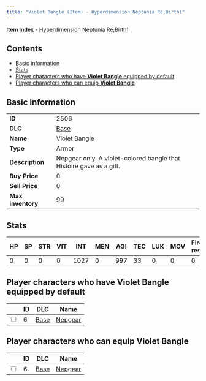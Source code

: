 ```yaml
---
title: "Violet Bangle (Item) - Hyperdimension Neptunia Re;Birth1"
---
```


[**Item Index**](/neptunia/rb1/item/index.html) - [Hyperdimension Neptunia Re;Birth1](/neptunia/rb1)

## Contents

- [Basic information](#basic-information)
- [Stats](#stats)
- [Player characters who have **Violet Bangle** equipped by default](#player-characters-who-have-violet-bangle-equipped-by-default)
- [Player characters who can equip **Violet Bangle**](#player-characters-who-can-equip-violet-bangle)

## Basic information

|   |   |
| -- | -- |
| **ID** | 2506 |
| **DLC** | [Base](/neptunia/rb1/dlc/1-base.html) |
| **Name** | Violet Bangle |
| **Type** | Armor |
| **Description** | Nepgear only. A violet-colored bangle that Histoire gave as a gift. |
| **Buy Price** | 0 |
| **Sell Price** | 0 |
| **Max inventory** | 99 |

## Stats

| HP | SP | STR | VIT | INT | MEN | AGI | TEC | LUK | MOV | Fire res. | Ice res. | Wind res. | Lightning res. |
| -- | -- | --- | --- | --- | --- | --- | --- | --- | --- | --------- | -------- | --------- | -------------- |
| 0 | 0 | 0 | 0 | 1027 | 0 | 997 | 33 | 0 | 0 | 0 | 0 | 0 | 0 |

## Player characters who have **Violet Bangle** equipped by default

|    | ID | DLC | Name |
| -- | -- | --- | ---- |
| <input type="checkbox" id="rb1-player-1-6" class="trackbox" /> | 6 | [Base](/neptunia/rb1/dlc/1-base.html) | [Nepgear](/neptunia/rb1/player/1-6-nepgear.html) |

## Player characters who can equip **Violet Bangle**

|    | ID | DLC | Name |
| -- | -- | --- | ---- |
| <input type="checkbox" id="rb1-player-1-6" class="trackbox" /> | 6 | [Base](/neptunia/rb1/dlc/1-base.html) | [Nepgear](/neptunia/rb1/player/1-6-nepgear.html) |